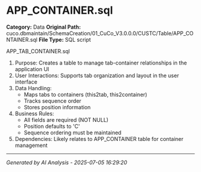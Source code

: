 # APP_CONTAINER.sql

**Category:** Data
**Original Path:** cuco.dbmaintain/SchemaCreation/01_CuCo_V3.0.0.0/CUSTC/Table/APP_CONTAINER.sql
**File Type:** SQL script

APP_TAB_CONTAINER.sql
1. Purpose: Creates a table to manage tab-container relationships in the application UI
2. User Interactions: Supports tab organization and layout in the user interface
3. Data Handling:
   - Maps tabs to containers (this2tab, this2container)
   - Tracks sequence order
   - Stores position information
4. Business Rules:
   - All fields are required (NOT NULL)
   - Position defaults to 'C'
   - Sequence ordering must be maintained
5. Dependencies: Likely relates to APP_CONTAINER table for container management

---
*Generated by AI Analysis - 2025-07-05 16:29:20*
